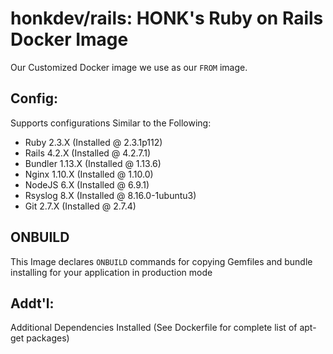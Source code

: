 # honkdev/rails: HONK's Ruby on Rails Docker Image

Our Customized Docker image we use as our `FROM` image.

## Config:

Supports configurations Similar to the Following:

- Ruby 2.3.X (Installed @ 2.3.1p112)
- Rails 4.2.X (Installed @ 4.2.7.1)
- Bundler 1.13.X (Installed @ 1.13.6)
- Nginx 1.10.X (Installed @ 1.10.0)
- NodeJS 6.X (Installed @ 6.9.1)
- Rsyslog 8.X (Installed @ 8.16.0-1ubuntu3)
- Git 2.7.X (Installed @ 2.7.4)

## ONBUILD

This Image declares `ONBUILD` commands for copying Gemfiles and bundle installing for your application in production mode

## Addt'l:

Additional Dependencies Installed (See Dockerfile for complete list of apt-get packages)